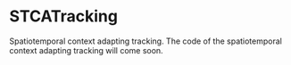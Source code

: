 # STCATracking
Spatiotemporal context adapting tracking.
The code of the spatiotemporal context adapting tracking will come soon.
